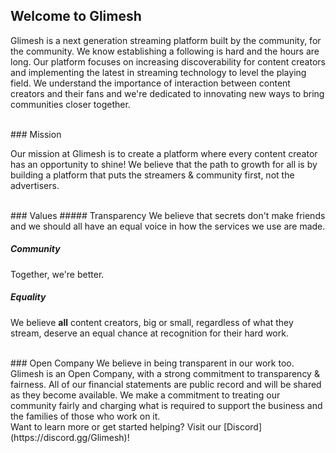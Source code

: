 
## Welcome to Glimesh

Glimesh is a next generation streaming platform built by the community, for the community. We know establishing a following is hard and the hours are long. Our platform focuses on increasing discoverability for content creators and implementing the latest in streaming technology to level the playing field. We understand the importance of interaction between content creators and their fans and we're dedicated to innovating new ways to bring communities closer together.

<br>
### Mission

Our mission at Glimesh is to create a platform where every content creator has an opportunity to shine! We believe that the path to growth for all is by building a platform that puts the streamers & community first, not the advertisers.

<br>
### Values
##### Transparency 
We believe that secrets don't make friends and we should all have an equal voice in how the services we use are made.

##### Community
Together, we're better.

##### Equality
We believe **all** content creators, big or small, regardless of what they stream, deserve an equal chance at recognition for their hard work.

<br>
### Open Company
We believe in being transparent in our work too. Glimesh is an Open Company, with a strong commitment to transparency & fairness. All of our financial statements are public record and will be shared as they become available. We make a commitment to treating our community fairly and charging what is required to support the business and the families of those who work on it.

<br>
Want to learn more or get started helping? Visit our [Discord](https://discord.gg/Glimesh)!